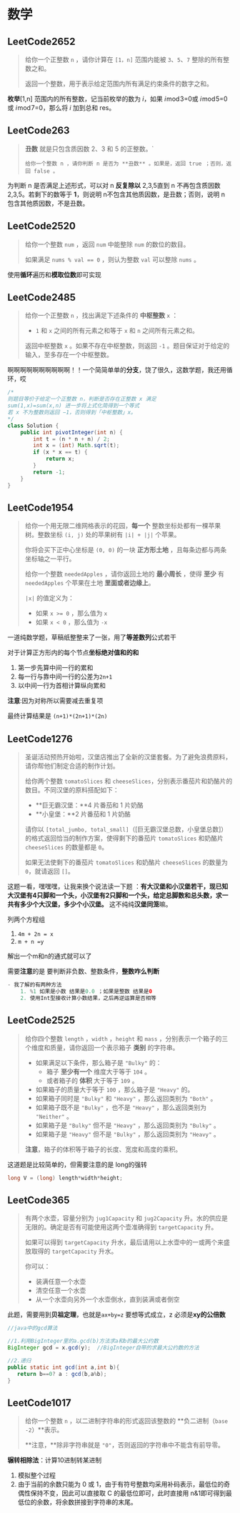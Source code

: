 # 数学

## LeetCode2652

> 给你一个正整数 `n` ，请你计算在 `[1，n]` 范围内能被 `3`、`5`、`7` 整除的所有整数之和。
>
> 返回一个整数，用于表示给定范围内所有满足约束条件的数字之和。



**枚举**[1,n] 范围内的所有整数，记当前枚举的数为 *i*，如果 *i* mod 3=0或 *i* mod 5=0或 *i* mod 7=0，那么将 *i* 加到总和 res。



## LeetCode263

> **丑数** 就是只包含质因数 2、3 和 5 的正整数。`
>
> `给你一个整数 n ，请你判断 n 是否为 **丑数** 。如果是，返回 true ；否则，返回 false 。`

为判断 n 是否满足上述形式，可以对 n **反复除以** 2,3,5直到 n 不再包含质因数 2,3,5。若剩下的数等于 **1**，则说明 n不包含其他质因数，是丑数；否则，说明 n 包含其他质因数，不是丑数。



## LeetCode2520

> 给你一个整数 `num` ，返回 `num` 中能整除 `num` 的数位的数目。
>
> 如果满足 `nums % val == 0` ，则认为整数 `val` 可以整除 `nums` 。

使用**循环**遍历和**模取位数**即可实现

## LeetCode2485

> 给你一个正整数 `n` ，找出满足下述条件的 **中枢整数** `x` ：
>
> - `1` 和 `x` 之间的所有元素之和等于 `x` 和 `n` 之间所有元素之和。
>
> 返回中枢整数 `x` 。如果不存在中枢整数，则返回 `-1` 。题目保证对于给定的输入，至多存在一个中枢整数。

啊啊啊啊啊啊啊啊啊啊！！一个简简单单的**分支**，饶了很久，这数学题，我还用循环，哎

```java
/*
则题目等价于给定一个正整数 n，判断是否存在正整数 x 满足
sum(1,x)=sum(x,n) 进一步将上式化简得到一个等式
若 x 不为整数则返回 −1，否则得到「中枢整数」x。
*/
class Solution {
    public int pivotInteger(int n) {
        int t = (n * n + n) / 2;
        int x = (int) Math.sqrt(t);
        if (x * x == t) {
            return x;
        }
        return -1;
    }
}
```

## LeetCode1954

> 给你一个用无限二维网格表示的花园，**每一个** 整数坐标处都有一棵苹果树。整数坐标 `(i, j)` 处的苹果树有 `|i| + |j|` 个苹果。
>
> 你将会买下正中心坐标是 `(0, 0)` 的一块 **正方形土地** ，且每条边都与两条坐标轴之一平行。
>
> 给你一个整数 `neededApples` ，请你返回土地的 **最小周长** ，使得 **至少** 有 `neededApples` 个苹果在土地 **里面或者边缘上**。
>
> `|x|` 的值定义为：
>
> - 如果 `x >= 0` ，那么值为 `x`
> - 如果 `x < 0` ，那么值为 `-x`

一道纯数学题，草稿纸整整来了一张，用了**等差数列**公式若干

对于计算正方形内的每个节点**坐标绝对值和的和**

1. 第一步先算中间一行的累和
2. 每一行与靠中间一行的公差为`2n+1`
3. 以中间一行为首相计算纵向累和

**注意**:因为对称所以需要减去重复项

最终计算结果是 `(n+1)*(2n+1)*(2n)`

## LeetCode1276

> 圣诞活动预热开始啦，汉堡店推出了全新的汉堡套餐。为了避免浪费原料，请你帮他们制定合适的制作计划。
>
> 给你两个整数 `tomatoSlices` 和 `cheeseSlices`，分别表示番茄片和奶酪片的数目。不同汉堡的原料搭配如下：
>
> - **巨无霸汉堡：**4 片番茄和 1 片奶酪
> - **小皇堡：**2 片番茄和 1 片奶酪
>
> 请你以 `[total_jumbo, total_small]`（[巨无霸汉堡总数，小皇堡总数]）的格式返回恰当的制作方案，使得剩下的番茄片 `tomatoSlices` 和奶酪片 `cheeseSlices` 的数量都是 `0`。
>
> 如果无法使剩下的番茄片 `tomatoSlices` 和奶酪片 `cheeseSlices` 的数量为 `0`，就请返回 `[]`。

这题一看，嘿嘿嘿，让我来换个说法读一下题 ：**有大汉堡和小汉堡若干，现已知大汉堡有4只脚和一个头，小汉堡有2只脚和一个头，给定总脚数和总头数，求一共有多少个大汉堡，多少个小汉堡。**   这不纯纯**汉堡同笼**嘛。

列两个方程组

1. `4m + 2n = x`
2. `m + n =y`

解出一个m和n的通式就可以了

需要**注意**的是 要判断非负数、整数条件，**整数咋么判断**

```java
- 我了解的有两种方法
    1. %1 如果是小数 结果是0.0 ；如果是整数 结果是0
    2. 使用Int型接收计算小数结果，之后再逆运算是否相等
```



## LeetCode2525

> 给你四个整数 `length` ，`width` ，`height` 和 `mass` ，分别表示一个箱子的三个维度和质量，请你返回一个表示箱子 **类别** 的字符串。
>
> - 如果满足以下条件，那么箱子是 `"Bulky"` 的：
>   - 箱子 **至少有一个** 维度大于等于 `104` 。
>   - 或者箱子的 **体积** 大于等于 `109` 。
> - 如果箱子的质量大于等于 `100` ，那么箱子是 `"Heavy"` 的。
> - 如果箱子同时是 `"Bulky"` 和 `"Heavy"` ，那么返回类别为 `"Both"` 。
> - 如果箱子既不是 `"Bulky"` ，也不是 `"Heavy"` ，那么返回类别为 `"Neither"` 。
> - 如果箱子是 `"Bulky"` 但不是 `"Heavy"` ，那么返回类别为 `"Bulky"` 。
> - 如果箱子是 `"Heavy"` 但不是 `"Bulky"` ，那么返回类别为 `"Heavy"` 。
>
> **注意**，箱子的体积等于箱子的长度、宽度和高度的乘积。

这道题是比较简单的，但需要注意的是 long的强转

```java
long V = (long) length*width*height;
```



## LeetCode365

> 有两个水壶，容量分别为 `jug1Capacity` 和 `jug2Capacity` 升。水的供应是无限的。确定是否有可能使用这两个壶准确得到 `targetCapacity` 升。
>
> 如果可以得到 `targetCapacity` 升水，最后请用以上水壶中的一或两个来盛放取得的 `targetCapacity` 升水。
>
> 你可以：
>
> - 装满任意一个水壶
> - 清空任意一个水壶
> - 从一个水壶向另外一个水壶倒水，直到装满或者倒空

此题，需要用到**贝祖定理**，也就是`ax+by=z` 要想等式成立，z 必须是**xy的公倍数**

```java
//java中的gcd算法

//1.利用BigInteger里的a.gcd(b)方法求a和b的最大公约数
BigInteger gcd = x.gcd(y);	//BigInteger自带的求最大公约数的方法

//2.递归
public static int gcd(int a,int b){
   return b==0? a : gcd(b,a%b);
}
```



## LeetCode1017

> 给你一个整数 `n` ，以二进制字符串的形式返回该整数的 **负二进制（`base -2`）**表示。
>
> **注意，**除非字符串就是 `"0"`，否则返回的字符串中不能含有前导零。

**辗转相除法**：计算10进制转某进制

1. 模拟整个过程
2. 由于当前的余数只能为 0 或 1，由于有符号整数均采用补码表示，最低位的奇偶性保持不变，因此可以直接取 C 的最低位即可，此时直接用 n&1即可得到最低位的余数，将余数拼接到字符串的末尾。



